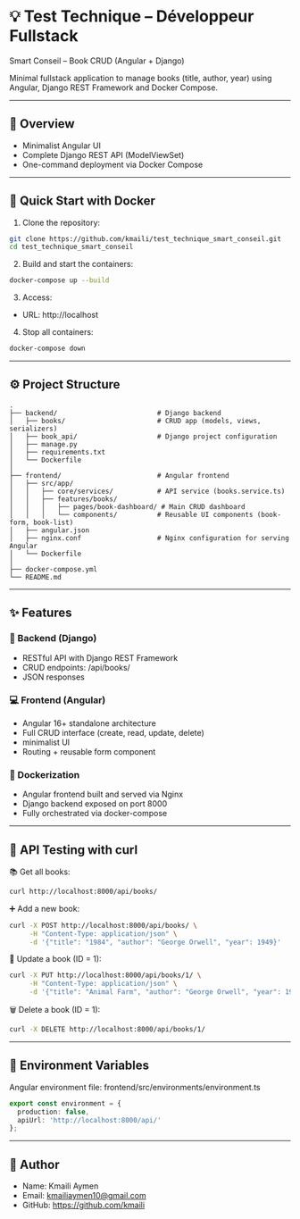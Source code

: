 # 💡 Test Technique – Développeur Fullstack  
Smart Conseil – Book CRUD (Angular + Django)

Minimal fullstack application to manage books (title, author, year) using Angular, Django REST Framework and Docker Compose.

---

## 📸 Overview

- Minimalist Angular UI  
- Complete Django REST API (ModelViewSet)  
- One-command deployment via Docker Compose  

---

## 🚀 Quick Start with Docker

1. Clone the repository:
```bash
git clone https://github.com/kmaili/test_technique_smart_conseil.git
cd test_technique_smart_conseil
```

2. Build and start the containers:
```bash
docker-compose up --build
```

3. Access:
- URL: http://localhost

4. Stop all containers:
```bash
docker-compose down
```

---

## ⚙️ Project Structure

```
.
├── backend/                         # Django backend
│   ├── books/                       # CRUD app (models, views, serializers)
│   ├── book_api/                    # Django project configuration
│   ├── manage.py
│   ├── requirements.txt
│   └── Dockerfile
│
├── frontend/                        # Angular frontend
│   ├── src/app/
│   │   ├── core/services/           # API service (books.service.ts)
│   │   ├── features/books/
│   │   │   ├── pages/book-dashboard/ # Main CRUD dashboard
│   │   │   └── components/          # Reusable UI components (book-form, book-list)
│   ├── angular.json
│   ├── nginx.conf                   # Nginx configuration for serving Angular
│   └── Dockerfile
│
├── docker-compose.yml               
└── README.md
```

---

## ✨ Features

### 🧠 Backend (Django)
- RESTful API with Django REST Framework  
- CRUD endpoints: /api/books/  
- JSON responses

### 💻 Frontend (Angular)
- Angular 16+ standalone architecture  
- Full CRUD interface (create, read, update, delete)  
- minimalist UI  
- Routing + reusable form component

### 🐳 Dockerization
- Angular frontend built and served via Nginx  
- Django backend exposed on port 8000  
- Fully orchestrated via docker-compose  

---

## 📝 API Testing with curl

📚 Get all books:
```bash
curl http://localhost:8000/api/books/
```

➕ Add a new book:
```bash
curl -X POST http://localhost:8000/api/books/ \
     -H "Content-Type: application/json" \
     -d '{"title": "1984", "author": "George Orwell", "year": 1949}'
```

📝 Update a book (ID = 1):
```bash
curl -X PUT http://localhost:8000/api/books/1/ \
     -H "Content-Type: application/json" \
     -d '{"title": "Animal Farm", "author": "George Orwell", "year": 1945}'
```

🗑️ Delete a book (ID = 1):
```bash
curl -X DELETE http://localhost:8000/api/books/1/
```

---

## 📄 Environment Variables

Angular environment file: frontend/src/environments/environment.ts

```ts
export const environment = {
  production: false,
  apiUrl: 'http://localhost:8000/api/'
};
```

---

## 👤 Author

- Name: Kmaili Aymen  
- Email: kmailiaymen10@gmail.com  
- GitHub: https://github.com/kmaili
